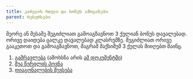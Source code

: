 ```yaml
---
title: კარელის რთული და ბონუს ამოცანები 
parent: რესურსები
---
```


მეორე ან მესამე შეგიძლიათ გამოაგზავნოთ 3 ქულიან ბონუს დავალებად. ორივე დაიდება ცალკე დავალებად კლასრუმზე. შეგიძლიათ ორივე გააკეთოთ და გამოაგზავნოთ, მაგრამ მაქსიმუმ 3 ქულას მიიღებთ მაინც.

1. [გამრავლება](/content/files/karel_bonus/multiplication.pdf) (ამოხსნა არის [ამ დოკუმენტში](/content/files/karel_bonus/multiplication_solution.pdf))
2. [შუა წერილის პოვნა](/content/files/karel_bonus/middle.pdf)
3. [დიაგონალების შევსება](/content/files/karel_bonus/diagonals.pdf)
